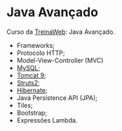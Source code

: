 ﻿

# [](https://github.com/ValchanOficial/java-advanced)Java Avançado

Curso da [TreinaWeb](https://www.treinaweb.com.br/): Java Avançado.

 - Frameworks;
 - Protocolo HTTP;
 - Model-View-Controller (MVC)
 - [MySQL](https://mvnrepository.com/artifact/mysql/mysql-connector-java);
 - [Tomcat 9](http://tomcat.apache.org/);
 - [Struts2](https://mvnrepository.com/artifact/org.apache.struts/struts2-core);
 - [Hibernate](https://mvnrepository.com/artifact/org.hibernate/hibernate-core);
 - Java Persistence API (JPA);
 - Tiles;
 -  Bootstrap;
 - Expressões Lambda.

